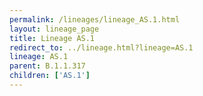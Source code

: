 ```yaml
---
permalink: /lineages/lineage_AS.1.html
layout: lineage_page
title: Lineage AS.1
redirect_to: ../lineage.html?lineage=AS.1
lineage: AS.1
parent: B.1.1.317
children: ['AS.1']
---
```

